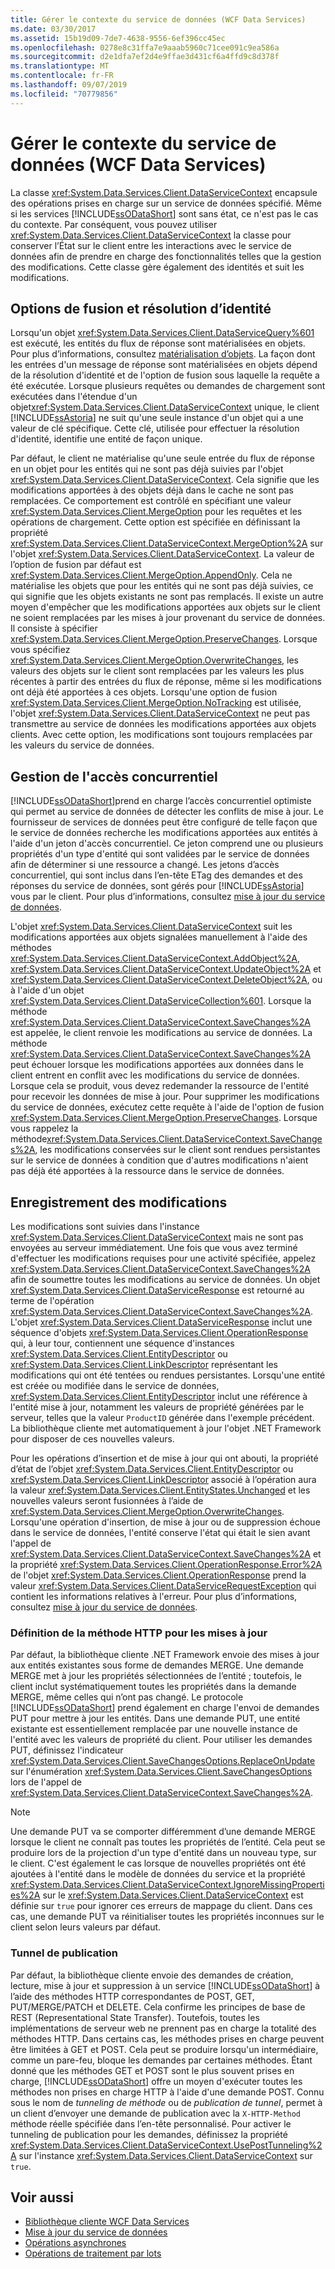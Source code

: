 ```yaml
---
title: Gérer le contexte du service de données (WCF Data Services)
ms.date: 03/30/2017
ms.assetid: 15b19d09-7de7-4638-9556-6ef396cc45ec
ms.openlocfilehash: 0278e8c31ffa7e9aaab5960c71cee091c9ea586a
ms.sourcegitcommit: d2e1dfa7ef2d4e9ffae3d431cf6a4ffd9c8d378f
ms.translationtype: MT
ms.contentlocale: fr-FR
ms.lasthandoff: 09/07/2019
ms.locfileid: "70779856"
---
```

# <a name="managing-the-data-service-context-wcf-data-services"></a>Gérer le contexte du service de données (WCF Data Services)
La classe <xref:System.Data.Services.Client.DataServiceContext> encapsule des opérations prises en charge sur un service de données spécifié. Même si les services [!INCLUDE[ssODataShort](../../../../includes/ssodatashort-md.md)] sont sans état, ce n'est pas le cas du contexte. Par conséquent, vous pouvez utiliser <xref:System.Data.Services.Client.DataServiceContext> la classe pour conserver l’État sur le client entre les interactions avec le service de données afin de prendre en charge des fonctionnalités telles que la gestion des modifications. Cette classe gère également des identités et suit les modifications.  
  
## <a name="merge-options-and-identity-resolution"></a>Options de fusion et résolution d’identité  
 Lorsqu'un objet <xref:System.Data.Services.Client.DataServiceQuery%601> est exécuté, les entités du flux de réponse sont matérialisées en objets. Pour plus d’informations, consultez [matérialisation d’objets](object-materialization-wcf-data-services.md). La façon dont les entrées d'un message de réponse sont matérialisées en objets dépend de la résolution d'identité et de l'option de fusion sous laquelle la requête a été exécutée. Lorsque plusieurs requêtes ou demandes de chargement sont exécutées dans l'étendue d'un objet<xref:System.Data.Services.Client.DataServiceContext> unique, le client [!INCLUDE[ssAstoria](../../../../includes/ssastoria-md.md)] ne suit qu'une seule instance d'un objet qui a une valeur de clé spécifique. Cette clé, utilisée pour effectuer la résolution d'identité, identifie une entité de façon unique.  
  
 Par défaut, le client ne matérialise qu'une seule entrée du flux de réponse en un objet pour les entités qui ne sont pas déjà suivies par l'objet <xref:System.Data.Services.Client.DataServiceContext>. Cela signifie que les modifications apportées à des objets déjà dans le cache ne sont pas remplacées. Ce comportement est contrôlé en spécifiant une valeur <xref:System.Data.Services.Client.MergeOption> pour les requêtes et les opérations de chargement. Cette option est spécifiée en définissant la propriété <xref:System.Data.Services.Client.DataServiceContext.MergeOption%2A> sur l'objet <xref:System.Data.Services.Client.DataServiceContext>. La valeur de l’option de fusion par défaut est <xref:System.Data.Services.Client.MergeOption.AppendOnly>. Cela ne matérialise les objets que pour les entités qui ne sont pas déjà suivies, ce qui signifie que les objets existants ne sont pas remplacés. Il existe un autre moyen d'empêcher que les modifications apportées aux objets sur le client ne soient remplacées par les mises à jour provenant du service de données. Il consiste à spécifier <xref:System.Data.Services.Client.MergeOption.PreserveChanges>. Lorsque vous spécifiez <xref:System.Data.Services.Client.MergeOption.OverwriteChanges>, les valeurs des objets sur le client sont remplacées par les valeurs les plus récentes à partir des entrées du flux de réponse, même si les modifications ont déjà été apportées à ces objets. Lorsqu'une option de fusion <xref:System.Data.Services.Client.MergeOption.NoTracking> est utilisée, l'objet <xref:System.Data.Services.Client.DataServiceContext> ne peut pas transmettre au service de données les modifications apportées aux objets clients. Avec cette option, les modifications sont toujours remplacées par les valeurs du service de données.  
  
## <a name="managing-concurrency"></a>Gestion de l'accès concurrentiel  
 [!INCLUDE[ssODataShort](../../../../includes/ssodatashort-md.md)]prend en charge l’accès concurrentiel optimiste qui permet au service de données de détecter les conflits de mise à jour. Le fournisseur de services de données peut être configuré de telle façon que le service de données recherche les modifications apportées aux entités à l'aide d'un jeton d'accès concurrentiel. Ce jeton comprend une ou plusieurs propriétés d'un type d'entité qui sont validées par le service de données afin de déterminer si une ressource a changé. Les jetons d’accès concurrentiel, qui sont inclus dans l’en-tête ETag des demandes et des réponses du service de données, sont gérés pour [!INCLUDE[ssAstoria](../../../../includes/ssastoria-md.md)] vous par le client. Pour plus d’informations, consultez [mise à jour du service de données](updating-the-data-service-wcf-data-services.md).  
  
 L'objet <xref:System.Data.Services.Client.DataServiceContext> suit les modifications apportées aux objets signalées manuellement à l'aide des méthodes <xref:System.Data.Services.Client.DataServiceContext.AddObject%2A>, <xref:System.Data.Services.Client.DataServiceContext.UpdateObject%2A> et <xref:System.Data.Services.Client.DataServiceContext.DeleteObject%2A>, ou à l'aide d'un objet <xref:System.Data.Services.Client.DataServiceCollection%601>. Lorsque la méthode <xref:System.Data.Services.Client.DataServiceContext.SaveChanges%2A> est appelée, le client renvoie les modifications au service de données. La méthode <xref:System.Data.Services.Client.DataServiceContext.SaveChanges%2A> peut échouer lorsque les modifications apportées aux données dans le client entrent en conflit avec les modifications du service de données. Lorsque cela se produit, vous devez redemander la ressource de l'entité pour recevoir les données de mise à jour. Pour supprimer les modifications du service de données, exécutez cette requête à l'aide de l'option de fusion <xref:System.Data.Services.Client.MergeOption.PreserveChanges>. Lorsque vous rappelez la méthode<xref:System.Data.Services.Client.DataServiceContext.SaveChanges%2A>, les modifications conservées sur le client sont rendues persistantes sur le service de données à condition que d'autres modifications n'aient pas déjà été apportées à la ressource dans le service de données.  
  
## <a name="saving-changes"></a>Enregistrement des modifications  
 Les modifications sont suivies dans l'instance <xref:System.Data.Services.Client.DataServiceContext> mais ne sont pas envoyées au serveur immédiatement. Une fois que vous avez terminé d'effectuer les modifications requises pour une activité spécifiée, appelez <xref:System.Data.Services.Client.DataServiceContext.SaveChanges%2A> afin de soumettre toutes les modifications au service de données. Un objet <xref:System.Data.Services.Client.DataServiceResponse> est retourné au terme de l'opération <xref:System.Data.Services.Client.DataServiceContext.SaveChanges%2A>. L'objet <xref:System.Data.Services.Client.DataServiceResponse> inclut une séquence d'objets <xref:System.Data.Services.Client.OperationResponse> qui, à leur tour, contiennent une séquence d'instances <xref:System.Data.Services.Client.EntityDescriptor> ou <xref:System.Data.Services.Client.LinkDescriptor> représentant les modifications qui ont été tentées ou rendues persistantes. Lorsqu'une entité est créée ou modifiée dans le service de données, <xref:System.Data.Services.Client.EntityDescriptor> inclut une référence à l'entité mise à jour, notamment les valeurs de propriété générées par le serveur, telles que la valeur `ProductID` générée dans l'exemple précédent. La bibliothèque cliente met automatiquement à jour l'objet .NET Framework pour disposer de ces nouvelles valeurs.  
  
 Pour les opérations d’insertion et de mise à jour qui ont abouti, la propriété d’état de l’objet <xref:System.Data.Services.Client.EntityDescriptor> ou <xref:System.Data.Services.Client.LinkDescriptor> associé à l’opération aura la valeur <xref:System.Data.Services.Client.EntityStates.Unchanged> et les nouvelles valeurs seront fusionnées à l’aide de <xref:System.Data.Services.Client.MergeOption.OverwriteChanges>. Lorsqu'une opération d'insertion, de mise à jour ou de suppression échoue dans le service de données, l'entité conserve l'état qui était le sien avant l'appel de <xref:System.Data.Services.Client.DataServiceContext.SaveChanges%2A> et la propriété <xref:System.Data.Services.Client.OperationResponse.Error%2A> de l'objet <xref:System.Data.Services.Client.OperationResponse> prend la valeur <xref:System.Data.Services.Client.DataServiceRequestException> qui contient les informations relatives à l'erreur. Pour plus d’informations, consultez [mise à jour du service de données](updating-the-data-service-wcf-data-services.md).  
  
### <a name="setting-the-http-method-for-updates"></a>Définition de la méthode HTTP pour les mises à jour  
 Par défaut, la bibliothèque cliente .NET Framework envoie des mises à jour aux entités existantes sous forme de demandes MERGE. Une demande MERGE met à jour les propriétés sélectionnées de l’entité ; toutefois, le client inclut systématiquement toutes les propriétés dans la demande MERGE, même celles qui n’ont pas changé. Le protocole [!INCLUDE[ssODataShort](../../../../includes/ssodatashort-md.md)] prend également en charge l'envoi de demandes PUT pour mettre à jour les entités. Dans une demande PUT, une entité existante est essentiellement remplacée par une nouvelle instance de l'entité avec les valeurs de propriété du client. Pour utiliser les demandes PUT, définissez l'indicateur <xref:System.Data.Services.Client.SaveChangesOptions.ReplaceOnUpdate> sur l'énumération <xref:System.Data.Services.Client.SaveChangesOptions> lors de l'appel de <xref:System.Data.Services.Client.DataServiceContext.SaveChanges%2A>.  
  
> [!NOTE]
> Une demande PUT va se comporter différemment d’une demande MERGE lorsque le client ne connaît pas toutes les propriétés de l’entité. Cela peut se produire lors de la projection d'un type d'entité dans un nouveau type, sur le client. C'est également le cas lorsque de nouvelles propriétés ont été ajoutées à l'entité dans le modèle de données du service et la propriété <xref:System.Data.Services.Client.DataServiceContext.IgnoreMissingProperties%2A> sur le <xref:System.Data.Services.Client.DataServiceContext> est définie sur `true` pour ignorer ces erreurs de mappage du client. Dans ces cas, une demande PUT va réinitialiser toutes les propriétés inconnues sur le client selon leurs valeurs par défaut.  
  
### <a name="post-tunneling"></a>Tunnel de publication  
 Par défaut, la bibliothèque cliente envoie des demandes de création, lecture, mise à jour et suppression à un service [!INCLUDE[ssODataShort](../../../../includes/ssodatashort-md.md)] à l’aide des méthodes HTTP correspondantes de POST, GET, PUT/MERGE/PATCH et DELETE. Cela confirme les principes de base de REST (Representational State Transfer). Toutefois, toutes les implémentations de serveur web ne prennent pas en charge la totalité des méthodes HTTP. Dans certains cas, les méthodes prises en charge peuvent être limitées à GET et POST. Cela peut se produire lorsqu'un intermédiaire, comme un pare-feu, bloque les demandes par certaines méthodes. Étant donné que les méthodes GET et POST sont le plus souvent prises en charge, [!INCLUDE[ssODataShort](../../../../includes/ssodatashort-md.md)] offre un moyen d'exécuter toutes les méthodes non prises en charge HTTP à l'aide d'une demande POST. Connu sous le nom de *tunneling de méthode* ou de *publication de tunnel*, permet à un client d’envoyer une demande de publication avec la `X-HTTP-Method` méthode réelle spécifiée dans l’en-tête personnalisé. Pour activer le tunneling de publication pour les demandes, définissez la propriété <xref:System.Data.Services.Client.DataServiceContext.UsePostTunneling%2A> sur l'instance <xref:System.Data.Services.Client.DataServiceContext> sur `true`.  
  
## <a name="see-also"></a>Voir aussi

- [Bibliothèque cliente WCF Data Services](wcf-data-services-client-library.md)
- [Mise à jour du service de données](updating-the-data-service-wcf-data-services.md)
- [Opérations asynchrones](asynchronous-operations-wcf-data-services.md)
- [Opérations de traitement par lots](batching-operations-wcf-data-services.md)

